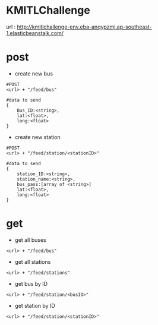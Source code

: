 # KMITLChallenge

url : http://kmitlchallenge-env.eba-anqypzmj.ap-southeast-1.elasticbeanstalk.com/

# post

- create new bus 
```
#POST
<url> + "/feed/bus" 

#data to send
{
    Bus_ID:<string>,
    lat:<float>,
    long:<float>
}
```

- create new station 
```
#POST
<url> + "/feed/station/<stationID>" 

#data to send
{
    station_ID:<string>,
    station_name:<string>,
    bus_pass:[array of <string>]
    lat:<float>,
    long:<float>
}
```

# get

- get all buses
```
<url> + "/feed/bus" 
```

- get all stations 
```
<url> + "/feed/stations" 
```

- get bus by ID
```
<url> + "/feed/station/<busID>" 
```

- get station by ID
```
<url> + "/feed/station/<stationID>" 
```